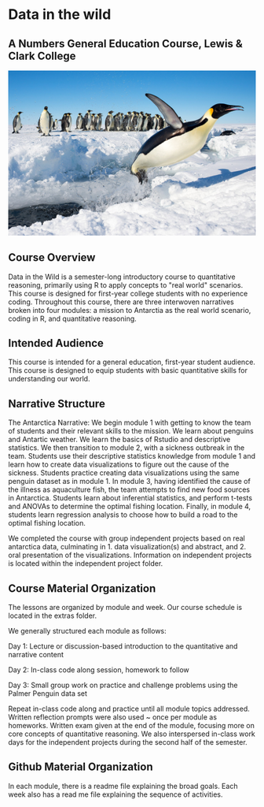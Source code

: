 # Data in the wild

## A Numbers General Education Course, Lewis & Clark College

[![An emperor penguin jumping out of the water onto ice in Antarctica, photo by Christopher Michel.](penguin_water.jpg)](https://commons.wikimedia.org/wiki/File:Penguin_in_Antarctica_jumping_out_of_the_water.jpg)

## Course Overview

Data in the Wild is a semester-long introductory course to quantitative reasoning, primarily using R to apply concepts to "real world" scenarios. This course is designed for first-year college students with no experience coding. Throughout this course, there are three interwoven narratives broken into four modules: a mission to Antarctia as the real world scenario, coding in R, and quantitative reasoning.

## Intended Audience

This course is intended for a general education, first-year student audience. This course is designed to equip students with basic quantitative skills for understanding our world.

## Narrative Structure

The Antarctica Narrative: We begin module 1 with getting to know the team of students and their relevant skills to the mission. We learn about penguins and Antartic weather. We learn the basics of Rstudio and descriptive statistics. We then transition to module 2, with a sickness outbreak in the team. Students use their descriptive statistics knowledge from module 1 and learn how to create data visualizations to figure out the cause of the sickness. Students practice creating data visualizations using the same penguin dataset as in module 1. In module 3, having identified the cause of the illness as aquaculture fish, the team attempts to find new food sources in Antarctica. Students learn about inferential statistics, and perform t-tests and ANOVAs to determine the optimal fishing location. Finally, in module 4, students learn regression analysis to choose how to build a road to the optimal fishing location.

We completed the course with group independent projects based on real antarctica data, culminating in 1. data visualization(s) and abstract, and 2. oral presentation of the visualizations. Information on independent projects is located within the independent project folder.

## Course Material Organization

The lessons are organized by module and week. Our course schedule is located in the extras folder.

We generally structured each module as follows:

Day 1: Lecture or discussion-based introduction to the quantitative and narrative content

Day 2: In-class code along session, homework to follow

Day 3: Small group work on practice and challenge problems using the Palmer Penguin data set

Repeat in-class code along and practice until all module topics addressed. Written reflection prompts were also used ~ once per module as homeworks. Written exam given at the end of the module, focusing more on core concepts of quantitative reasoning. We also interspersed in-class work days for the independent projects during the second half of the semester.

## Github Material Organization 
In each module, there is a readme file explaining the broad goals. Each week also has a read me file explaining the sequence of activities.
